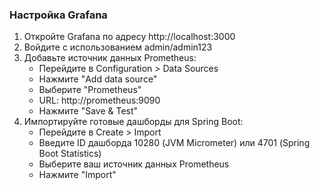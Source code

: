 ### Настройка Grafana

1. Откройте Grafana по адресу http://localhost:3000
2. Войдите с использованием admin/admin123
3. Добавьте источник данных Prometheus:
    - Перейдите в Configuration > Data Sources
    - Нажмите "Add data source"
    - Выберите "Prometheus"
    - URL: http://prometheus:9090
    - Нажмите "Save & Test"
4. Импортируйте готовые дашборды для Spring Boot:
    - Перейдите в Create > Import
    - Введите ID дашборда 10280 (JVM Micrometer) или 4701 (Spring Boot Statistics)
    - Выберите ваш источник данных Prometheus
    - Нажмите "Import"

